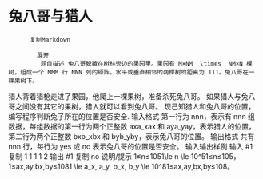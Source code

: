 # 兔八哥与猎人


          复制Markdown
         
            展开
             题目描述 兔八哥躲藏在树林旁边的果园里。果园有 M×NM  \times  NM×N 棵树，组成一个 MMM 行 NNN 列的矩阵，水平或垂直相邻的两棵树的距离为 111。兔八哥在一棵果树下。
猎人背着猎枪走进了果园，他爬上一棵果树，准备杀死兔八哥。
如果猎人与兔八哥之间没有其它的果树，猎人就可以看到兔八哥。
现己知猎人和兔八哥的位置，编写程序判断兔子所在的位置是否安全.
 输入格式 第一行为 nnn，表示有 nnn 组数据，每组数据的第一行为两个正整数 axa_xax​ 和 aya_yay​，表示猎人的位置，第二行为两个正整数 bxb_xbx​ 和 byb_yby​，表示兔八哥的位置。
 输出格式 共有 nnn 行，每行为 yes 或 no 表示兔八哥的位置是否安全。
  输入输出样例 输入 #1 
    复制
   1
1 1
1 2 输出 #1 
    复制
   no 说明/提示 1≤n≤1051\le n \le 10^51≤n≤105，1≤ax,ay,bx,by≤1081 \le  a_x, a_y, b_x, b_y \le  10^81≤ax​,ay​,bx​,by​≤108。
 